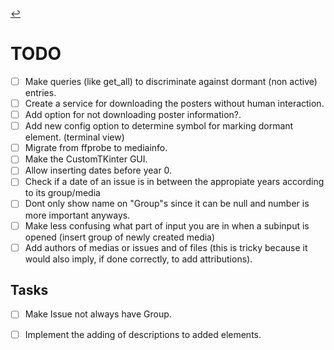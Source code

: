 [//]: # ( -*- coding: utf-8 -*- )
[//]: # ( ---------------------------------------------------------------------- )
[//]: # (+ Autor:  	Ran# )
[//]: # (+ Creado: 	2023/02/25 12:50:24.096207 )
[//]: # (+ Editado:	2023/03/24 18:01:04.622647 )
[//]: # ( ---------------------------------------------------------------------- )

[↩️](index.md#documentation)

# TODO
- [ ] Make queries (like get\_all) to discriminate against dormant (non active) entries.
- [ ] Create a service for downloading the posters without human interaction.
- [ ] Add option for not downloading poster information?.
- [ ] Add new config option to determine symbol for marking dormant element. (terminal view)
- [ ] Migrate from ffprobe to mediainfo.
- [ ] Make the CustomTKinter GUI.
- [ ] Allow inserting dates before year 0.
- [ ] Check if a date of an issue is in between the appropiate years according to its group/media
- [ ] Dont only show name on "Group"s since it can be null and number is more important anyways.
- [ ] Make less confusing what part of input you are in when a subinput is opened (insert group of newly created media)
- [ ] Add authors of medias or issues and of files (this is tricky because it would also imply, if done correctly, to add attributions).

## Tasks
- [ ] Make Issue not always have Group.
- [ ] Implement the adding of descriptions to added elements.

